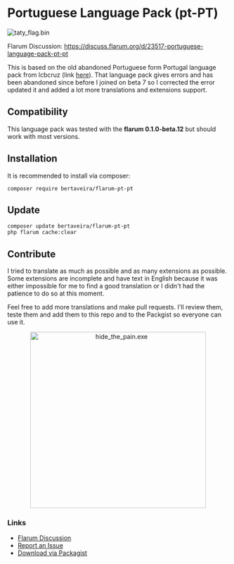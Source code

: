 # Portuguese Language Pack (pt-PT)

![taty_flag.bin](https://i.imgur.com/TQXwYoj.png)

Flarum Discussion: https://discuss.flarum.org/d/23517-portuguese-language-pack-pt-pt

This is based on the old abandoned Portuguese form Portugal language pack from lcbcruz (link [here](https://discuss.flarum.org/d/5335-portuguese-portugal-language-extension)). That language pack gives errors and has been abandoned since before I joined on beta 7 so I corrected the error updated it and added a lot more translations and extensions support.

## Compatibility

This language pack was tested with the **flarum 0.1.0-beta.12** but should work with most versions.

## Installation

It is recommended to install via composer:

```
composer require bertaveira/flarum-pt-pt
```

## Update

```
composer update bertaveira/flarum-pt-pt
php flarum cache:clear
```

## Contribute

I tried to translate as much as possible and as many extensions as possible. Some extensions are incomplete and have text in English because it was either impossible for me to find a good translation or I didn't had the patience to do so at this moment. 

Feel free to add more translations and make pull requests. I'll review them, teste them and add them to this repo and to the Packgist so everyone can use it.

<div style="text-align:center"><img src="https://i.imgur.com/zNiHvcp.jpg" alt="hide_the_pain.exe" width="400" /></div>

### Links

- [Flarum Discussion](https://discuss.flarum.org/d/23517-portuguese-language-pack-pt-pt)
- [Report an Issue](https://github.com/bertaveira/flarum-pt-pt/issues)
- [Download via Packagist](https://packagist.org/packages/bertaveira/flarum-pt-pt)